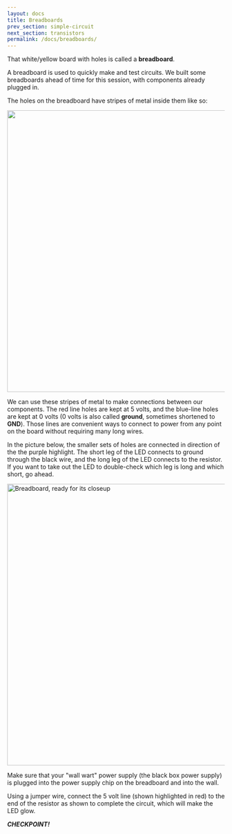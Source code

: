 ```yaml
---
layout: docs
title: Breadboards
prev_section: simple-circuit
next_section: transistors
permalink: /docs/breadboards/
---
```


That white/yellow board with holes is called a **breadboard**.

A breadboard is used to quickly make and test circuits. We built some breadboards ahead of time for this session, with components already plugged in. 

The holes on the breadboard have stripes of metal inside them like so:

<img src="{{ site.baseurl }}/img/learn_arduino_breadboard_edit.png" style="width: 650px;"/>

We can use these stripes of metal to make connections between our
components. The red line holes are kept at 5 volts, and the blue-line holes are kept at 0 volts (0 volts is also called **ground**, sometimes shortened to **GND**). Those lines are convenient ways to connect to power from any point on the board without requiring many long wires. 

In the picture below, the smaller sets of holes are connected in direction of the the purple highlight. The short leg of the LED connects to ground through the black wire, and the long leg of the LED connects to the resistor. If you want to take out the LED to double-check which leg is long and which short, go ahead. 

<img src="{{ site.baseurl }}/img/resistor-led-connect.jpeg" alt="Breadboard, ready for its closeup" style="width: 650px;"/>

Make sure that your "wall wart" power supply (the black box power supply) is plugged into the power supply chip on the breadboard and into the wall. 

Using a jumper wire, connect the 5 volt line (shown highlighted in red) to the end of the resistor as shown to complete the circuit, which will make the LED glow. 

**_CHECKPOINT!_**